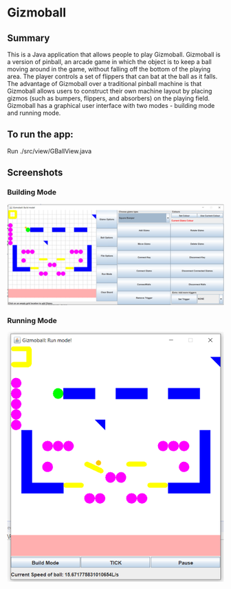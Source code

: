# Gizmoball

## Summary
This is a Java application that allows people to play Gizmoball.
Gizmoball is a version of pinball, an arcade game in which the object is to keep a ball moving around in the game, without falling off the bottom of the playing area. The player controls a set of flippers that can bat at the ball as it falls. The advantage of Gizmoball over a traditional pinball machine is that Gizmoball allows users to construct their own machine layout by placing gizmos (such as bumpers, flippers, and absorbers) on the playing field.
Gizmoball has a graphical user interface with two modes - building mode and running mode.

## To run the app:
Run ./src/view/GBallView.java

## Screenshots

### Building Mode
<img src="Screenshot 1.png" alt="Building Mode">

### Running Mode
<img src="Screenshot 2.png" alt="Running Mode">